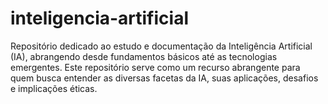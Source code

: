 # inteligencia-artificial
Repositório dedicado ao estudo e documentação da Inteligência Artificial (IA), abrangendo desde fundamentos básicos até as tecnologias emergentes. Este repositório serve como um recurso abrangente para quem busca entender as diversas facetas da IA, suas aplicações, desafios e implicações éticas.
